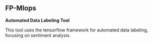 ## FP-Mlops

**Automated Data Labeling Tool**

This tool uses the tensorflow framework for automated data labeling, focusing on sentiment analysis.
